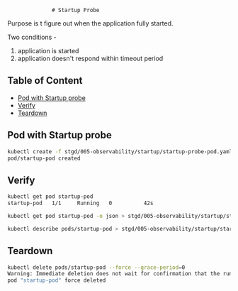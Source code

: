                   # Startup Probe

Purpose is t figure out when the application fully started.

Two conditions -

1. application is started
2. application doesn't respond within timeout period

## Table of Content  <!-- omit in toc -->

- [Pod with Startup probe](#pod-with-startup-probe)
- [Verify](#verify)
- [Teardown](#teardown)

## Pod with Startup probe

```bash
kubectl create -f stgd/005-observability/startup/startup-probe-pod.yaml
pod/startup-pod created
```

## Verify

```bash
kubectl get pod startup-pod
startup-pod   1/1     Running   0          42s
```

```bash
kubectl get pod startup-pod -o json > stgd/005-observability/startup/startup-probe-pod.json

kubectl describe pods/startup-pod > stgd/005-observability/startup/startup-probe-pod-dump.txt
```

## Teardown

```bash
kubectl delete pods/startup-pod --force --grace-period=0
Warning: Immediate deletion does not wait for confirmation that the running resource has been terminated. The resource may continue to run on the cluster indefinitely.
pod "startup-pod" force deleted
```
